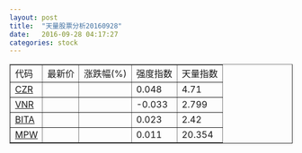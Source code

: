 ```yaml
---
layout: post
title:  "天量股票分析20160928"
date:   2016-09-28 04:17:27
categories: stock
---
```

<script type="text/javascript">
var stockList = []
stockList.push('gb_czr');
stockList.push('gb_vnr');
stockList.push('gb_bita');
stockList.push('gb_mpw');
</script>

<table border="1">
 <tr>
  <td>代码</td>
  <td>最新价</td>
  <td>涨跌幅(%)</td>
 <td>强度指数</td>
 <td>天量指数</td>
</tr>
  <tr id="czr"><td><a href="http://stock.finance.sina.com.cn/usstock/quotes/CZR.html" target="_blank">CZR</a></td><td></td><td></td><td>0.048</td><td>4.71</td></tr>
  <tr id="vnr"><td><a href="http://stock.finance.sina.com.cn/usstock/quotes/VNR.html" target="_blank">VNR</a></td><td></td><td></td><td>-0.033</td><td>2.799</td></tr>
  <tr id="bita"><td><a href="http://stock.finance.sina.com.cn/usstock/quotes/BITA.html" target="_blank">BITA</a></td><td></td><td></td><td>0.023</td><td>2.42</td></tr>
  <tr id="mpw"><td><a href="http://stock.finance.sina.com.cn/usstock/quotes/MPW.html" target="_blank">MPW</a></td><td></td><td></td><td>0.011</td><td>20.354</td></tr>
</table>
